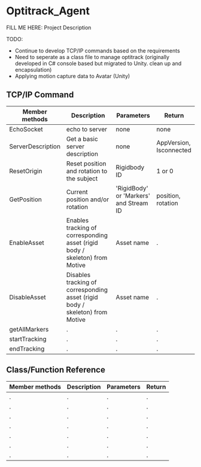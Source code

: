 # Optitrack_Agent

FILL ME HERE: Project Description

TODO:

- Continue to develop TCP/IP commands based on the requirements
- Need to seperate as a class file to manage optitrack (originally developed in C# console based but migrated to Unity. clean up and encapsulation)
- Applying motion capture data to Avatar (Unity)

## TCP/IP Command

 | Member methods | Description | Parameters | Return |
| ----------- | ----------- | ----------- | ----------- |
| EchoSocket | echo to server | none | none |
| ServerDescription | Get a basic server description | none | AppVersion, Isconnected |
| ResetOrigin | Reset position and rotation to the subject | Rigidbody ID | 1 or 0 |
| GetPosition | Current position and/or rotation | 'RigidBody' or 'Markers' and Stream ID | position, rotation |
| EnableAsset | Enables tracking of corresponding asset (rigid body / skeleton) from Motive | Asset name | . |
| DisableAsset | Disables tracking of corresponding asset (rigid body / skeleton) from Motive | Asset name | . |
| getAllMarkers | . | . | . |
| startTracking | . | . | . |
| endTracking | . | . | . |

## Class/Function Reference

 | Member methods | Description | Parameters | Return |
| ----------- | ----------- | ----------- | ----------- |
| . | . | . | . |
| . | . | . | . |
| . | . | . | . |
| . | . | . | . |
| . | . | . | . |
| . | . | . | . |
| . | . | . | . |
